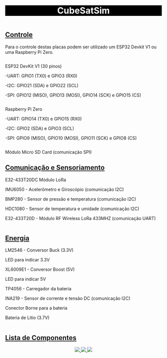 <h1 align="center" style="color:white; background-color:black">CubeSatSim</h1>

<p align = "center">
<img src=""/> 
</p>

<a href="https://github.com/zenitheesc/CubeSatSim/tree/ZenithSatSim#-controle-"><h2> Controle </h2></a>

Para o controle destas placas podem ser utilizado um ESP32 Devkit V1 ou uma Raspberry Pi Zero.

<p align = "center">
<img src=""/>
</p>

ESP32 DevKit V1 (30 pinos)

-UART: GPIO1 (TX0) e GPIO3 (RX0)

-I2C: GPIO21 (SDA) e GPIO22 (SCL)

-SPI: GPIO12 (MISO), GPIO13 (MOSI), GPIO14 (SCK) e GPIO15 (CS)

<p align = "center">
<img src=""/>
</p>

Raspberry Pi Zero

-UART: GPIO14 (TX0) e GPIO15 (RX0)

-I2C: GPIO2 (SDA) e GPIO3 (SCL)

-SPI: GPIO9 (MISO), GPIO10 (MOSI), GPIO11 (SCK) e GPIO8 (CS)

<p align = "center">
<img src=""/>
</p>

Módulo Micro SD Card (comunicação SPI)

<a href="https://github.com/zenitheesc/CubeSatSim/tree/ZenithSatSim#comunica%C3%A7%C3%A3o-e-sensoriamento"><h2>Comunicação e Sensoriamento</h2></a>
E32-433T20DC Módulo LoRa

IMU6050 - Acelerômetro e Giroscópio (comunicação I2C)

BMP280 - Sensor de pressão e temperatura (comunicação I2C)

HDC1080 - Sensor de temperatura e umidade (comunicação I2C)

E32-433T20D - Módulo RF Wireless LoRa 433MHZ (comunicação UART)

<p align = "center">
<img src=""/>
</p>

<a href="https://github.com/zenitheesc/CubeSatSim/tree/ZenithSatSim#energia"><h2>Energia</h2></a>

LM2546 - Conversor Buck (3.3V)

LED  para indicar 3.3V

XL6009E1 - Conversor Boost (5V)

LED  para indicar 5V

TP4056 - Carregador da bateria

INA219 - Sensor de corrente e tensão DC (comunicação I2C)

Conector Borne para a bateria

Bateria de Litio (3.7V)

<p align = "center">
<img src=""/>
</p>

<a href="https://github.com/zenitheesc/CubeSatSim/tree/ZenithSatSim#energia"><h2>Lista de Componentes</h2></a>





<p align="center">
    <a href="http://zenith.eesc.usp.br">
    <img src="https://img.shields.io/badge/Check%20out-Zenith's Oficial Website-black?style=for-the-badge" />
    </a> 
    <a href="https://www.facebook.com/zenitheesc">
    <img src="https://img.shields.io/badge/Like%20us%20on-facebook-blue?style=for-the-badge"/>
    </a> 
    <a href="https://www.instagram.com/zenith_eesc/">
    <img src="https://img.shields.io/badge/Follow%20us%20on-Instagram-red?style=for-the-badge"/>
    </a>

</p>
<p align = "center">
